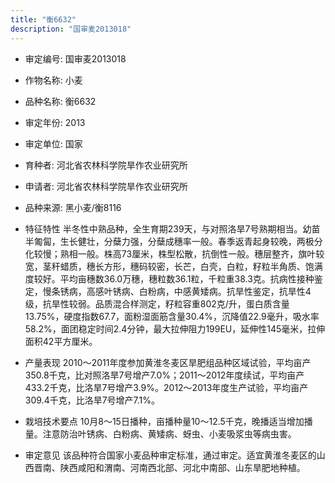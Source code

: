 ```yaml
---
title: "衡6632"
description: "国审麦2013018"
---
```

* 审定编号:  国审麦2013018

*  作物名称:  小麦

*  品种名称:  衡6632

*  审定年份:  2013

*  审定单位:  国家

* 育种者:  河北省农林科学院旱作农业研究所

*  申请者:  河北省农林科学院旱作农业研究所

*  品种来源:  黑小麦/衡8116

*  特征特性
半冬性中熟品种，全生育期239天，与对照洛旱7号熟期相当。幼苗半匍匐，生长健壮，分蘖力强，分蘖成穗率一般。春季返青起身较晚，两极分化较慢；熟相一般。株高73厘米，株型松散，抗倒性一般。穗层整齐，旗叶较宽，茎秆蜡质，穗长方形，穗码较密，长芒，白壳，白粒，籽粒半角质、饱满度较好。平均亩穗数36.0万穗，穗粒数36.1粒，千粒重38.3克。抗病性接种鉴定，慢条锈病，高感叶锈病、白粉病，中感黄矮病。抗旱性鉴定，抗旱性4级，抗旱性较弱。品质混合样测定，籽粒容重802克/升，蛋白质含量13.75%，硬度指数67.7，面粉湿面筋含量30.4%，沉降值22.9毫升，吸水率58.2%，面团稳定时间2.4分钟，最大拉伸阻力199EU，延伸性145毫米，拉伸面积42平方厘米。

*  产量表现
2010～2011年度参加黄淮冬麦区旱肥组品种区域试验，平均亩产350.8千克，比对照洛旱7号增产7.0%；2011～2012年度续试，平均亩产433.2千克，比洛旱7号增产3.9%。2012～2013年度生产试验，平均亩产309.4千克，比洛旱7号增产7.1%。

*  栽培技术要点
10月8～15日播种，亩播种量10～12.5千克，晚播适当增加播量。注意防治叶锈病、白粉病、黄矮病、蚜虫、小麦吸浆虫等病虫害。

*  审定意见
该品种符合国家小麦品种审定标准，通过审定。适宜黄淮冬麦区的山西晋南、陕西咸阳和渭南、河南西北部、河北中南部、山东旱肥地种植。
